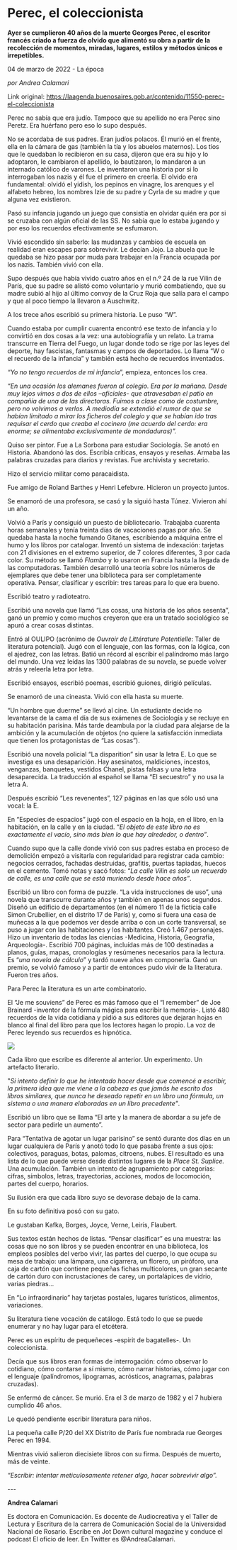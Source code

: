# Perec, el coleccionista

**Ayer se cumplieron 40 años de la muerte Georges Perec, el escritor francés criado a fuerza de olvido que alimentó su obra a partir de la recolección de momentos, miradas, lugares, estilos y métodos únicos e irrepetibles.**

04 de marzo de 2022 - La época

_por Andrea Calamari_

Link original: https://laagenda.buenosaires.gob.ar/contenido/11550-perec-el-coleccionista



Perec no sabía que era judío. Tampoco que su apellido no era Perec sino Peretz. Era huérfano pero eso lo supo después.




No se acordaba de sus padres. Eran judíos polacos. Él murió en el frente, ella en la cámara de gas (también la tía y los abuelos maternos). Los tíos que le quedaban lo recibieron en su casa, dijeron que era su hijo y lo adoptaron, le cambiaron el apellido, lo bautizaron, lo mandaron a un internado católico de varones. Le inventaron una historia por si lo interrogaban los nazis y él fue el primero en creerla. El olvido era fundamental: olvidó el yidish, los pepinos en vinagre, los arenques y el alfabeto hebreo, los nombres Izie de su padre y Cyrla de su madre y que alguna vez existieron.




Pasó su infancia jugando un juego que consistía en olvidar quién era por si se cruzaba con algún oficial de las SS. No sabía que lo estaba jugando y por eso los recuerdos efectivamente se esfumaron.




Vivió escondido sin saberlo: las mudanzas y cambios de escuela en realidad eran escapes para sobrevivir. Le decían Jojo. La abuela que le quedaba se hizo pasar por muda para trabajar en la Francia ocupada por los nazis. También vivió con ella.




Supo después que había vivido cuatro años en el n.º 24 de la rue Vilin de París, que su padre se alistó como voluntario y murió combatiendo, que su madre subió al hijo al último convoy de la Cruz Roja que salía para el campo y que al poco tiempo la llevaron a Auschwitz.




A los trece años escribió su primera historia. Le puso “W”.




Cuando estaba por cumplir cuarenta encontró ese texto de infancia y lo convirtió en dos cosas a la vez: una autobiografía y un relato. La trama transcurre en Tierra del Fuego, un lugar donde todo se rige por las leyes del deporte, hay fascistas, fantasmas y campos de deportados. Lo llama “W o el recuerdo de la infancia” y también está hecho de recuerdos inventados.




*“Yo no tengo recuerdos de mi infancia*”, empieza, entonces los crea.




*“En una ocasión los alemanes fueron al colegio. Era por la mañana. Desde muy lejos vimos a dos de ellos –oficiales- que atravesaban el patio en compañía de una de las directoras. Fuimos a clase como de costumbre, pero no volvimos a verlos. A mediodía se extendió el rumor de que se habían limitado a mirar los ficheros del colegio y que se habían ido tras requisar el cerdo que creaba el cocinero (me acuerdo del cerdo: era enorme; se alimentaba exclusivamente de mondaduras)”.*




Quiso ser pintor. Fue a La Sorbona para estudiar Sociología. Se anotó en Historia. Abandonó las dos. Escribía críticas, ensayos y reseñas. Armaba las palabras cruzadas para diarios y revistas. Fue archivista y secretario.




Hizo el servicio militar como paracaidista.




Fue amigo de Roland Barthes y Henri Lefebvre. Hicieron un proyecto juntos.




Se enamoró de una profesora, se casó y la siguió hasta Túnez. Vivieron ahí un año.




Volvió a París y consiguió un puesto de bibliotecario. Trabajaba cuarenta horas semanales y tenía treinta días de vacaciones pagas por año. Se quedaba hasta la noche fumando Gitanes, escribiendo a máquina entre el humo y los libros por catalogar. Inventó un sistema de indexación: tarjetas con 21 divisiones en el extremo superior, de 7 colores diferentes, 3 por cada color. Su método se llamó *Flambo* y lo usaron en Francia hasta la llegada de las computadoras. También desarrolló una teoría sobre los números de ejemplares que debe tener una biblioteca para ser completamente operativa. Pensar, clasificar y escribir: tres tareas para lo que era bueno.




Escribió teatro y radioteatro.




Escribió una novela que llamó “Las cosas, una historia de los años sesenta”, ganó un premio y como muchos creyeron que era un tratado sociológico se apuró a crear cosas distintas.




Entró al OULIPO (acrónimo de *Ouvroir de Littérature Potentielle*: Taller de literatura potencial). Jugó con el lenguaje, con las formas, con la lógica, con el ajedrez, con las letras. Batió un récord al escribir el palíndromo más largo del mundo. Una vez leídas las 1300 palabras de su novela, se puede volver atrás y releerla letra por letra.




Escribió ensayos, escribió poemas, escribió guiones, dirigió películas.




Se enamoró de una cineasta. Vivió con ella hasta su muerte.




“Un hombre que duerme” se llevó al cine. Un estudiante decide no levantarse de la cama el día de sus exámenes de Sociología y se recluye en su habitación parisina. Más tarde deambula por la ciudad para alejarse de la ambición y la acumulación de objetos (no quiere la satisfacción inmediata que tienen los protagonistas de “Las cosas”).




Escribió una novela policial “La disparition” sin usar la letra E. Lo que se investiga es una desaparición. Hay asesinatos, maldiciones, incestos, venganzas, banquetes, vestidos Chanel, pistas falsas y una letra desaparecida. La traducción al español se llama “El secuestro” y no usa la letra A.




Después escribió “Les revenentes”, 127 páginas en las que sólo usó una vocal: la E.




En “Especies de espacios” jugó con el espacio en la hoja, en el libro, en la habitación, en la calle y en la ciudad. “*El objeto de este libro no es exactamente el vacío, sino más bien lo que hay alrededor, o dentro”*.




Cuando supo que la calle donde vivió con sus padres estaba en proceso de demolición empezó a visitarla con regularidad para registrar cada cambio: negocios cerrados, fachadas destruidas, grafitis, puertas tapiadas, huecos en el cemento. Tomó notas y sacó fotos: “*La calle Vilin es solo un recuerdo de calle, es una calle que se está muriendo desde hace años”*.




Escribió un libro con forma de puzzle. “La vida instrucciones de uso”, una novela que transcurre durante años y también en apenas unos segundos. Diseñó un edificio de departamentos (en el número 11 de la ficticia calle Simon Crubellier, en el distrito 17 de París) y, como si fuera una casa de muñecas a la que podemos ver desde arriba o con un corte transversal, se puso a jugar con las habitaciones y los habitantes. Creó 1.467 personajes. Hizo un inventario de todas las ciencias -Medicina, Historia, Geografía, Arqueología-. Escribió 700 páginas, incluídas más de 100 destinadas a planos, guías, mapas, cronologías y resúmenes necesarios para la lectura. Es “*una novela de cálculo*” y tardó nueve años en componerla. Ganó un premio, se volvió famoso y a partir de entonces pudo vivir de la literatura. Fueron tres años.




Para Perec la literatura es un arte combinatorio.




El “Je me souviens” de Perec es más famoso que el “I remember” de Joe Brainard -inventor de la fórmula mágica para escribir la memoria-. Listó 480 recuerdos de la vida cotidiana y pidió a sus editores que dejaran hojas en blanco al final del libro para que los lectores hagan lo propio. La voz de Perec leyendo sus recuerdos es hipnótica.




[![](https://img.youtube.com/vi/aFwhnFym8sc/0.jpg)](https://www.youtube.com/watch?v=aFwhnFym8sc)




Cada libro que escribe es diferente al anterior. Un experimento. Un artefacto literario.




"*Si intento definir lo que he intentado hacer desde que comencé a escribir, la primera idea que me viene a la cabeza es que jamás he escrito dos libros similares, que nunca he deseado repetir en un libro una fórmula, un sistema o una manera elaboradas en un libro precedente"*.




Escribió un libro que se llama “El arte y la manera de abordar a su jefe de sector para pedirle un aumento”.




Para “Tentativa de agotar un lugar parisino” se sentó durante dos días en un lugar cualquiera de París y anotó todo lo que pasaba frente a sus ojos: colectivos, paraguas, botas, palomas, citroens, nubes. El resultado es una lista de lo que puede verse desde distintos lugares de la *Place St. Suplice.* Una acumulación. También un intento de agrupamiento por categorías: cifras, símbolos, letras, trayectorias, acciones, modos de locomoción, partes del cuerpo, horarios.




Su ilusión era que cada libro suyo se devorase debajo de la cama.




En su foto definitiva posó con su gato.




Le gustaban Kafka, Borges, Joyce, Verne, Leiris, Flaubert.




Sus textos están hechos de listas. “Pensar clasificar” es una muestra: las cosas que no son libros y se pueden encontrar en una biblioteca, los empleos posibles del verbo vivir, las partes del cuerpo, lo que ocupa su mesa de trabajo: una lámpara, una cigarrera, un florero, un piróforo, una caja de cartón que contiene pequeñas fichas multicolores, un gran secante de cartón duro con incrustaciones de carey, un portalápices de vidrio, varias piedras...




En “Lo infraordinario” hay tarjetas postales, lugares turísticos, alimentos, variaciones.




Su literatura tiene vocación de catálogo. Está todo lo que se puede enumerar y no hay lugar para el etcétera.




Perec es un espíritu de pequeñeces -espirit de bagatelles-. Un coleccionista.




Decía que sus libros eran formas de interrogación: cómo observar lo cotidiano, cómo contarse a sí mismo, cómo narrar historias, cómo jugar con el lenguaje (palíndromos, lipogramas, acrósticos, anagramas, palabras cruzadas).




Se enfermó de cáncer. Se murió. Era el 3 de marzo de 1982 y el 7 hubiera cumplido 46 años.




Le quedó pendiente escribir literatura para niños.




La pequeña calle P/20 del XX Distrito de París fue nombrada rue Georges Perec en 1994.




Mientras vivió salieron diecisiete libros con su firma. Después de muerto, más de veinte.




*“Escribir: intentar meticulosamente retener algo, hacer sobrevivir algo”.*




*---*




**Andrea Calamari**




Es doctora en Comunicación. Es docente de Audiocreativa y el Taller de Lectura y Escritura de la carrera de Comunicación Social de la Universidad Nacional de Rosario. Escribe en Jot Down cultural magazine y conduce el podcast El oficio de leer. En Twitter es @AndreaCalamari.




